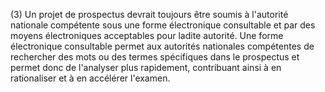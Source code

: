 (3) Un projet de prospectus devrait toujours être soumis à l'autorité nationale compétente sous une forme électronique consultable et par des moyens électroniques acceptables pour ladite autorité. Une forme électronique consultable permet aux autorités nationales compétentes de rechercher des mots ou des termes spécifiques dans le prospectus et permet donc de l'analyser plus rapidement, contribuant ainsi à en rationaliser et à en accélérer l'examen.